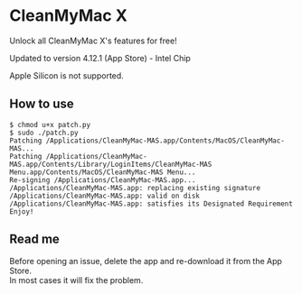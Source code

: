 # CleanMyMac X

Unlock all CleanMyMac X's features for free!

Updated to version 4.12.1 (App Store) - Intel Chip

Apple Silicon is not supported.

## How to use

```
$ chmod u+x patch.py
$ sudo ./patch.py
Patching /Applications/CleanMyMac-MAS.app/Contents/MacOS/CleanMyMac-MAS...
Patching /Applications/CleanMyMac-MAS.app/Contents/Library/LoginItems/CleanMyMac-MAS Menu.app/Contents/MacOS/CleanMyMac-MAS Menu...
Re-signing /Applications/CleanMyMac-MAS.app...
/Applications/CleanMyMac-MAS.app: replacing existing signature
/Applications/CleanMyMac-MAS.app: valid on disk
/Applications/CleanMyMac-MAS.app: satisfies its Designated Requirement
Enjoy!
```

## Read me

Before opening an issue, delete the app and re-download it from the App Store.<br>In most cases it will fix the problem.
